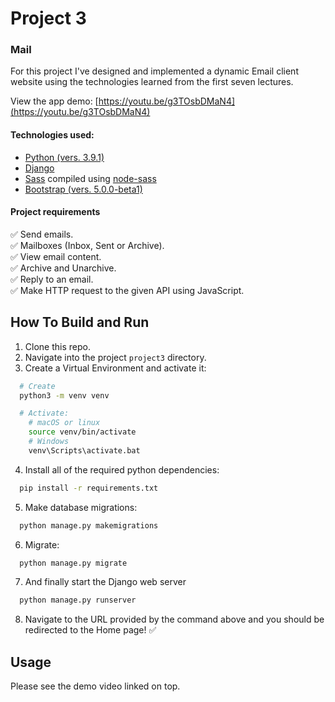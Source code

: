 # Project 3

### Mail
For this project I've designed and implemented a dynamic Email client website using the technologies learned from the first seven lectures.

View the app demo: [https://youtu.be/g3TOsbDMaN4](https://youtu.be/g3TOsbDMaN4)

#### Technologies used:
- [Python (vers. 3.9.1)](https://python.org)
- [Django](https://djangoproject.com)
- [Sass](https://sass-lang.com/) compiled using [node-sass](https://npmjs.com/package/node-sass)
- [Bootstrap (vers. 5.0.0-beta1)](https://getbootstrap.com)

#### Project requirements
:white_check_mark: Send emails.<br>
:white_check_mark: Mailboxes (Inbox, Sent or Archive).<br>
:white_check_mark: View email content.<br>
:white_check_mark: Archive and Unarchive.<br>
:white_check_mark: Reply to an email.<br>
:white_check_mark: Make HTTP request to the given API using JavaScript.

## How To Build and Run
1. Clone this repo.
2. Navigate into the project `project3` directory.
3. Create a Virtual Environment and activate it:
```bash
  # Create
  python3 -m venv venv

  # Activate:
    # macOS or linux
    source venv/bin/activate
    # Windows
    venv\Scripts\activate.bat
```

4. Install all of the required python dependencies:
```bash
  pip install -r requirements.txt
```

5. Make database migrations:
```bash
  python manage.py makemigrations
```

6. Migrate:
```bash
  python manage.py migrate
```

7. And finally start the Django web server
```bash
  python manage.py runserver
```

8. Navigate to the URL provided by the command above and you should be redirected to the Home page! ✅

## Usage
Please see the demo video linked on top.
